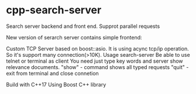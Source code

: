 # cpp-search-server
Search server backend and front end. Supprot parallel requests

New version of serarch server contains simple frontend:

Custom TCP Server based on boost::asio. It is using acync tcp/ip operation. So it's support many connection(>10K).
Usage search-server <port number>
Be able to use telnet or terminal as client
You need just type key words and server show relevance documents.
"show" - command shows all typed requests
"quit" - exit from terminal and close connetion


Build with C++17
Using Boost C++ library

